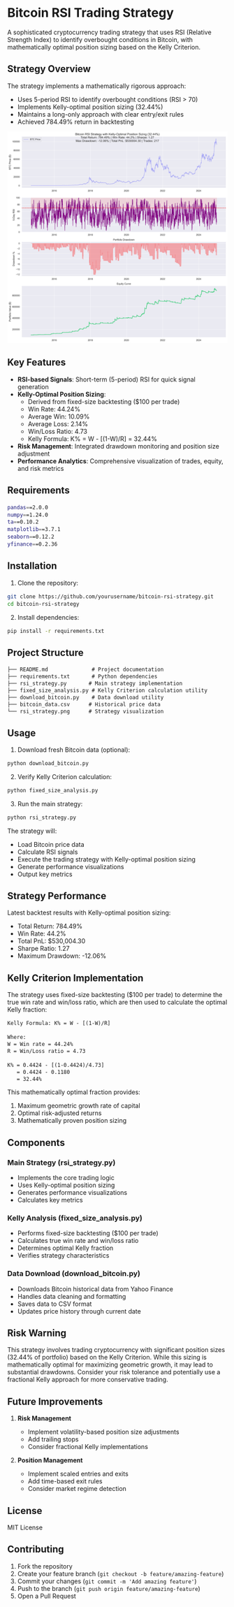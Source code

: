 # Bitcoin RSI Trading Strategy

A sophisticated cryptocurrency trading strategy that uses RSI (Relative Strength Index) to identify overbought conditions in Bitcoin, with mathematically optimal position sizing based on the Kelly Criterion.

## Strategy Overview

The strategy implements a mathematically rigorous approach:
- Uses 5-period RSI to identify overbought conditions (RSI > 70)
- Implements Kelly-optimal position sizing (32.44%)
- Maintains a long-only approach with clear entry/exit rules
- Achieved 784.49% return in backtesting

![Strategy Visualization](rsi_strategy.png)

## Key Features

- **RSI-based Signals**: Short-term (5-period) RSI for quick signal generation
- **Kelly-Optimal Position Sizing**: 
  - Derived from fixed-size backtesting ($100 per trade)
  - Win Rate: 44.24%
  - Average Win: 10.09%
  - Average Loss: 2.14%
  - Win/Loss Ratio: 4.73
  - Kelly Formula: K% = W - [(1-W)/R] = 32.44%
- **Risk Management**: Integrated drawdown monitoring and position size adjustment
- **Performance Analytics**: Comprehensive visualization of trades, equity, and risk metrics

## Requirements

```bash
pandas==2.0.0
numpy==1.24.0
ta==0.10.2
matplotlib==3.7.1
seaborn==0.12.2
yfinance==0.2.36
```

## Installation

1. Clone the repository:
```bash
git clone https://github.com/yourusername/bitcoin-rsi-strategy.git
cd bitcoin-rsi-strategy
```

2. Install dependencies:
```bash
pip install -r requirements.txt
```

## Project Structure

```
├── README.md              # Project documentation
├── requirements.txt       # Python dependencies
├── rsi_strategy.py       # Main strategy implementation
├── fixed_size_analysis.py # Kelly Criterion calculation utility
├── download_bitcoin.py    # Data download utility
├── bitcoin_data.csv      # Historical price data
└── rsi_strategy.png      # Strategy visualization
```

## Usage

1. Download fresh Bitcoin data (optional):
```bash
python download_bitcoin.py
```

2. Verify Kelly Criterion calculation:
```bash
python fixed_size_analysis.py
```

3. Run the main strategy:
```bash
python rsi_strategy.py
```

The strategy will:
- Load Bitcoin price data
- Calculate RSI signals
- Execute the trading strategy with Kelly-optimal position sizing
- Generate performance visualizations
- Output key metrics

## Strategy Performance

Latest backtest results with Kelly-optimal position sizing:
- Total Return: 784.49%
- Win Rate: 44.2%
- Total PnL: $530,004.30
- Sharpe Ratio: 1.27
- Maximum Drawdown: -12.06%

## Kelly Criterion Implementation

The strategy uses fixed-size backtesting ($100 per trade) to determine the true win rate and win/loss ratio, which are then used to calculate the optimal Kelly fraction:

```
Kelly Formula: K% = W - [(1-W)/R]

Where:
W = Win rate = 44.24%
R = Win/Loss ratio = 4.73

K% = 0.4424 - [(1-0.4424)/4.73]
   = 0.4424 - 0.1180
   = 32.44%
```

This mathematically optimal fraction provides:
1. Maximum geometric growth rate of capital
2. Optimal risk-adjusted returns
3. Mathematically proven position sizing

## Components

### Main Strategy (rsi_strategy.py)
- Implements the core trading logic
- Uses Kelly-optimal position sizing
- Generates performance visualizations
- Calculates key metrics

### Kelly Analysis (fixed_size_analysis.py)
- Performs fixed-size backtesting ($100 per trade)
- Calculates true win rate and win/loss ratio
- Determines optimal Kelly fraction
- Verifies strategy characteristics

### Data Download (download_bitcoin.py)
- Downloads Bitcoin historical data from Yahoo Finance
- Handles data cleaning and formatting
- Saves data to CSV format
- Updates price history through current date

## Risk Warning

This strategy involves trading cryptocurrency with significant position sizes (32.44% of portfolio) based on the Kelly Criterion. While this sizing is mathematically optimal for maximizing geometric growth, it may lead to substantial drawdowns. Consider your risk tolerance and potentially use a fractional Kelly approach for more conservative trading.

## Future Improvements

1. **Risk Management**
   - Implement volatility-based position size adjustments
   - Add trailing stops
   - Consider fractional Kelly implementations

2. **Position Management**
   - Implement scaled entries and exits
   - Add time-based exit rules
   - Consider market regime detection

## License

MIT License

## Contributing

1. Fork the repository
2. Create your feature branch (`git checkout -b feature/amazing-feature`)
3. Commit your changes (`git commit -m 'Add amazing feature'`)
4. Push to the branch (`git push origin feature/amazing-feature`)
5. Open a Pull Request 